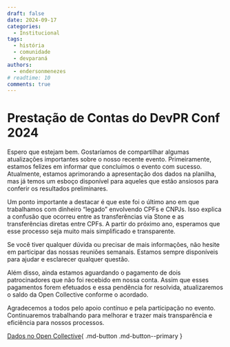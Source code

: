 ```yaml
---
draft: false 
date: 2024-09-17
categories:
  - Institucional
tags:
  - história
  - comunidade
  - devparaná
authors:
  - endersonmenezes
# readtime: 10
comments: true
---
```


# Prestação de Contas do DevPR Conf 2024

Espero que estejam bem. Gostaríamos de compartilhar algumas atualizações importantes sobre o nosso recente evento. Primeiramente, estamos felizes em informar que concluímos o evento com sucesso. Atualmente, estamos aprimorando a apresentação dos dados na planilha, mas já temos um esboço disponível para aqueles que estão ansiosos para conferir os resultados preliminares.

<!-- more -->

Um ponto importante a destacar é que este foi o último ano em que trabalhamos com dinheiro “legado” envolvendo CPFs e CNPJs. Isso explica a confusão que ocorreu entre as transferências via Stone e as transferências diretas entre CPFs. A partir do próximo ano, esperamos que esse processo seja muito mais simplificado e transparente.

Se você tiver qualquer dúvida ou precisar de mais informações, não hesite em participar das nossas reuniões semanais. Estamos sempre disponíveis para ajudar e esclarecer qualquer questão.

Além disso, ainda estamos aguardando o pagamento de dois patrocinadores que não foi recebido em nossa conta. Assim que esses pagamentos forem efetuados e essa pendência for resolvida, atualizaremos o saldo da Open Collective conforme o acordado.

Agradecemos a todos pelo apoio contínuo e pela participação no evento. Continuaremos trabalhando para melhorar e trazer mais transparência e eficiência para nossos processos.

[Dados no Open Collective](https://opencollective.com/codaqui/updates/prestacao-de-contas-da-devpr-conf-2024){ .md-button .md-button--primary }